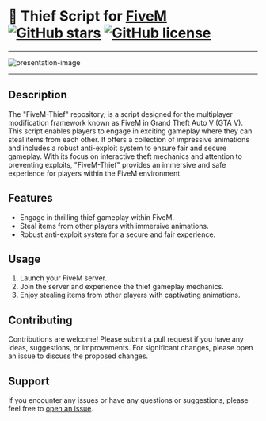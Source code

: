 # 👤 Thief Script for [FiveM](https://fivem.net/) [![GitHub stars](https://img.shields.io/github/stars/PetrisGR/FiveM-Thief.svg)](https://github.com/PetrisGR/FiveM-Thief/stargazers) [![GitHub license](https://img.shields.io/github/license/PetrisGR/FiveM-Thief.svg)](https://github.com/PetrisGR/FiveM-Thief/blob/master/LICENSE)

---

![presentation-image](https://github.com/PetrisGR/FiveM-Thief/assets/121623120/6eedcb68-7e2c-4404-9b3d-13796eec2bd5)

---

## Description

The "FiveM-Thief" repository, is a script designed for the multiplayer modification framework known as FiveM in Grand Theft Auto V (GTA V). This script enables players to engage in exciting gameplay where they can steal items from each other. It offers a collection of impressive animations and includes a robust anti-exploit system to ensure fair and secure gameplay. With its focus on interactive theft mechanics and attention to preventing exploits, "FiveM-Thief" provides an immersive and safe experience for players within the FiveM environment.

## Features

- Engage in thrilling thief gameplay within FiveM.
- Steal items from other players with immersive animations.
- Robust anti-exploit system for a secure and fair experience.

## Usage

1. Launch your FiveM server.
2. Join the server and experience the thief gameplay mechanics.
3. Enjoy stealing items from other players with captivating animations.

## Contributing

Contributions are welcome! Please submit a pull request if you have any ideas, suggestions, or improvements. For significant changes, please open an issue to discuss the proposed changes.

## Support

If you encounter any issues or have any questions or suggestions, please feel free to [open an issue](https://github.com/PetrisGR/FiveM-Thief/issues).

